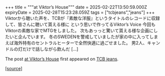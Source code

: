 +++
title = """at Viktor’s House"""
date = 2025-02-22T13:50:59.000Z
expiryDate = 2025-02-28T15:23:28.059Z
tags = ["tcbjeans","jeans"]
+++
Viktorから聴いた声を、TCBが『素敵な洋服』というタイトルのレコードに収録して、皆さんに聴いて貰える様に という思いで作ってるViktor’s Voice 今回もVIktorの素敵な家でMTGをしました。 次もあっっと驚いて貰える様な企画にしたいと企んでいます。 冬のSWEDENを警戒していましたが家の中に入ってしまえば海外特有のセントラルヒーターで全然快適に過ごせました。 男2人、キャンドルの灯だけで話しながら飲んだ \[…\]

The post [at Viktor’s House](http://tcbjeans.com/2025/02/22/51322) first appeared on [TCB jeans](http://tcbjeans.com).

[[source]](http://tcbjeans.com/2025/02/22/51322)
